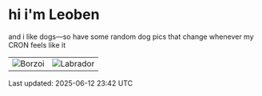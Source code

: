 # hi i'm Leoben

and i like dogs—so have some random dog pics that change whenever my CRON feels like it

|  |  |
|--------|----------|
| ![Borzoi](https://random-dog-vercel.vercel.app/api/random-borzoi?v=1749771761) | ![Labrador](https://random-dog-vercel.vercel.app/api/random-labrador?v=1749771761) |

Last updated: 2025-06-12 23:42 UTC

